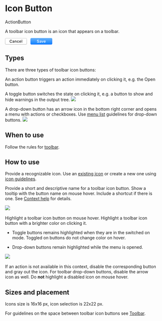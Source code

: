 <!-- Copyright 2000-2024 JetBrains s.r.o. and contributors. Use of this source code is governed by the Apache 2.0 license. -->

# Icon Button
<tldr>ActionButton</tldr>

A toolbar icon button is an icon that appears on a toolbar.

![](../../../images/ui/button/example.png)



## Types
<p>There are three types of toolbar icon buttons:</p>

An action button triggers an action immediately on clicking it, e.g. the Open button.

A toggle button switches the state on clicking it, e.g. a button to show and hide warnings in the output tree.
![](toggle.png)

A drop-down button has an arrow icon in the bottom right corner and opens a menu with actions or checkboxes. Use
[menu list](menu_list.md) guidelines for drop-down buttons.
![](drop-down.png)


## When to use

Follow the rules for [toolbar](toolbar.md#what-items-to-add-on-toolbar).

## How to use

Provide a recognizable icon. Use an [existing icon](https://jetbrains.design/intellij/resources/icons_list/) or create a new one using
[icon guidelines](icons_style.md).

Provide a short and descriptive name for a toolbar icon button. Show a tooltip with the button name on mouse hover.
Include a shortcut if there is one. See [Context help](context_help.md) for details.

![](tooltip.png)

Highlight a toolbar icon button on mouse hover. Highlight a toolbar icon button with a brighter color on clicking it.

* Toggle buttons remains highlighted when they are in the switched on mode. Toggled on buttons do not change color on
 hover.

* Drop-down buttons remain highlighted while the menu is opened.

![](states.png)

If an action is not available in this context, disable the corresponding button and gray out the icon. For toolbar drop-down buttons, disable the arrow icon as well. Do **not** highlight a disabled icon on mouse hover.

## Sizes and placement

Icons size is 16x16 px, icon selection is 22x22 px.

For guidelines on the space between toolbar icon buttons see [Toolbar](toolbar.md).

<!--
## Style

<table>
 <col width="50%">
 <tr>
     <td> Hovered </td>
     <td> ActionButton.hoverBackground<br/>
          ActionButton.hoverBorderColor
     </td>
 </tr>
 <tr>
     <td> Background </td>
     <td> ActionButton.pressedBackground<br/>
          ActionButton.pressedBorderColor
     </td>
 </tr>
</table>
-->
